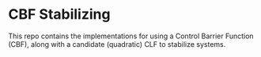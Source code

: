 # CBF Stabilizing
This repo contains the implementations for using a Control Barrier Function (CBF), along with a candidate (quadratic) CLF to stabilize systems. 
 
